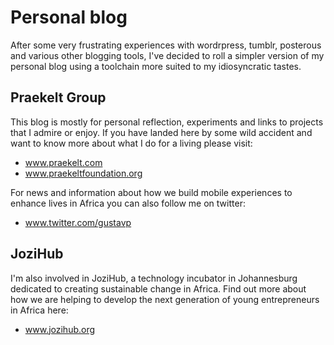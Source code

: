 Personal blog
===========

After some very frustrating experiences with wordrpress, tumblr, posterous and various other blogging tools, I've decided to roll a simpler version of my personal blog using a toolchain more suited to my idiosyncratic tastes. 

Praekelt Group
-------------------
This blog is mostly for personal reflection, experiments and links to projects that I admire or enjoy. If you have landed here by some wild accident and want to know more about what I do for a living please visit:

- www.praekelt.com 
- www.praekeltfoundation.org

For news and information about how we build mobile experiences to enhance lives in Africa you can also follow me on twitter: 

- www.twitter.com/gustavp

JoziHub
----------
I'm also involved in JoziHub, a technology incubator in Johannesburg dedicated to creating sustainable change in Africa. Find out more about how we are helping to develop the next generation of young entrepreneurs in Africa here:

- www.jozihub.org
